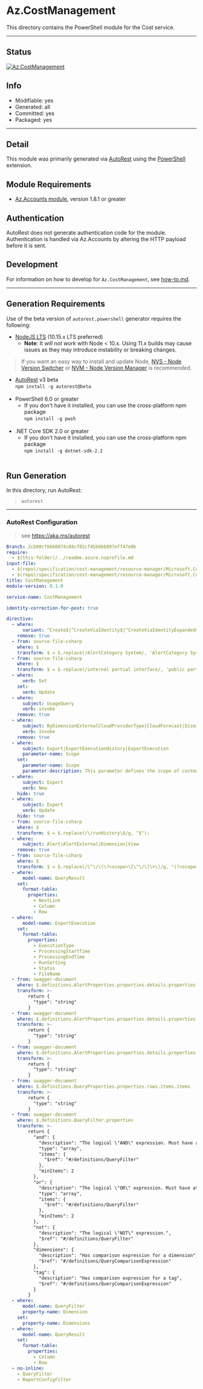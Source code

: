 <!-- region Generated -->
# Az.CostManagement
This directory contains the PowerShell module for the Cost service.

---
## Status
[![Az.CostManagement](https://img.shields.io/powershellgallery/v/Az.CostManagement.svg?style=flat-square&label=Az.CostManagement "Az.CostManagement")](https://www.powershellgallery.com/packages/Az.CostManagement/)

## Info
- Modifiable: yes
- Generated: all
- Committed: yes
- Packaged: yes

---
## Detail
This module was primarily generated via [AutoRest](https://github.com/Azure/autorest) using the [PowerShell](https://github.com/Azure/autorest.powershell) extension.

## Module Requirements
- [Az.Accounts module](https://www.powershellgallery.com/packages/Az.Accounts/), version 1.8.1 or greater

## Authentication
AutoRest does not generate authentication code for the module. Authentication is handled via Az.Accounts by altering the HTTP payload before it is sent.

## Development
For information on how to develop for `Az.CostManagement`, see [how-to.md](how-to.md).
<!-- endregion -->

---
## Generation Requirements
Use of the beta version of `autorest.powershell` generator requires the following:
- [NodeJS LTS](https://nodejs.org) (10.15.x LTS preferred)
  - **Note**: It *will not work* with Node < 10.x. Using 11.x builds may cause issues as they may introduce instability or breaking changes.
> If you want an easy way to install and update Node, [NVS - Node Version Switcher](../nodejs/installing-via-nvs.md) or [NVM - Node Version Manager](../nodejs/installing-via-nvm.md) is recommended.
- [AutoRest](https://aka.ms/autorest) v3 beta <br>`npm install -g autorest@beta`<br>&nbsp;
- PowerShell 6.0 or greater
  - If you don't have it installed, you can use the cross-platform npm package <br>`npm install -g pwsh`<br>&nbsp;
- .NET Core SDK 2.0 or greater
  - If you don't have it installed, you can use the cross-platform npm package <br>`npm install -g dotnet-sdk-2.2`<br>&nbsp;
## Run Generation
In this directory, run AutoRest:
> `autorest`
---
### AutoRest Configuration
> see https://aka.ms/autorest

``` yaml
Branch: 2cb80cf6668074c84cf02cf45b6bb897eff47e9b
require:
  - $(this-folder)/../readme.azure.noprofile.md
input-file:
  - $(repo)/specification/cost-management/resource-manager/Microsoft.CostManagement/stable/2020-06-01/costmanagement.json
  - $(repo)/specification/cost-management/resource-manager/Microsoft.CostManagement/stable/2020-06-01/costmanagement.exports.json
title: CostManagement
module-version: 0.1.0

service-name: CostManagement

identity-correction-for-post: true

directive:
  - where:
      variant: ^Create$|^CreateViaIdentity$|^CreateViaIdentityExpanded$|^Update$|^UpdateViaIdentity$
    remove: true
  - from: source-file-csharp
    where: $
    transform: $ = $.replace(/AlertCategory System/, 'AlertCategory System1');
  - from: source-file-csharp
    where: $
    transform: $ = $.replace(/internal partial interface/, 'public partial interface');
  - where:
      verb: Set
    set:
      verb: Update
  - where:
      subject: UsageQuery
      verb: invoke
    remove: true
  - where:
      subject: ByDimensionExternalCloudProviderType|CloudForecast|DismissAlert|Forecast
      verb: Invoke
    remove: true
  - where:
      subject: Export|ExportExecutionHistory|ExportExecution
      parameter-name: Scope
    set:
      parameter-name: Scope
      parameter-description: This parameter defines the scope of costmanagement from different perspectives 'Subscription','ResourceGroup' and 'Provide Service'.
  - where:
      subject: Export
      verb: New
    hide: true
  - where:
      subject: Export
      verb: Update
    hide: true
  - from: source-file-csharp
    where: $
    transform: $ = $.replace(/\/runHistory\$/g, "$");
  - where:
      subject: Alert|AlertExternal|Dimension|View
    remove: true
  - from: source-file-csharp
    where: $
    transform: $ = $.replace(/\^\/\(\?<scope>\[\^\/\]\+\)/g, "(?<scope>.+)");
  - where:
      model-name: QueryResult
    set:
      format-table:
        properties:
          - NextLink
          - Column
          - Row
  - where:
      model-name: ExportExecution
    set:
      format-table:
        properties:
          - ExecutionType
          - ProcessingStartTime
          - ProcessingEndTime
          - RunSetting
          - Status
          - FileName
  - from: swagger-document
    where: $.definitions.AlertProperties.properties.details.properties.resourceGroupFilter.items
    transform: >-
        return {
          "type": "string"
        }
  - from: swagger-document
    where: $.definitions.AlertProperties.properties.details.properties.resourceFilter.items
    transform: >-
        return {
          "type": "string"
        }
  - from: swagger-document
    where: $.definitions.AlertProperties.properties.details.properties.meterFilter.items
    transform: >-
        return {
          "type": "string"
        }
  - from: swagger-document
    where: $.definitions.QueryProperties.properties.rows.items.items
    transform: >-
        return {
          "type": "string"
        }
  - from: swagger-document
    where: $.definitions.QueryFilter.properties
    transform: >-
        return {
          "and": {
            "description": "The logical \"AND\" expression. Must have at least 2 items.",
            "type": "array",
            "items": {
              "$ref": "#/definitions/QueryFilter"
            },
            "minItems": 2
          },
          "or": {
            "description": "The logical \"OR\" expression. Must have at least 2 items.",
            "type": "array",
            "items": {
              "$ref": "#/definitions/QueryFilter"
            },
            "minItems": 2
          },
          "not": {
            "description": "The logical \"NOT\" expression.",
            "$ref": "#/definitions/QueryFilter"
          },
          "dimensions": {
            "description": "Has comparison expression for a dimension",
            "$ref": "#/definitions/QueryComparisonExpression"
          },
          "tag": {
            "description": "Has comparison expression for a tag",
            "$ref": "#/definitions/QueryComparisonExpression"
          }
        }
  - where:
      model-name: QueryFilter
      property-name: Dimension
    set:
      property-name: Dimensions
  - where:
      model-name: QueryResult
    set:
      format-table:
        properties:
          - Column
          - Row
  - no-inline:
    - QueryFilter
    - ReportConfigFilter
```
